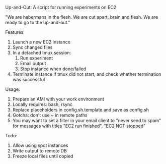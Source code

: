 Up-and-Out: A script for running experiments on EC2

"We are habermans in the flesh. We are cut apart, brain and flesh. We are ready to go to the up-and-out."

Features:
1. Launch a new EC2 instance
2. Sync changed files
3. In a detached tmux session:
    1. Run experiment
    2. Email output
    3. Stop instance when done/failed
4. Terminate instance if tmux did not start, and check whether termination was successful

Usage:
1. Prepare an AMI with your work environment
2. Locally requires: bash, rsync
3. Replace placeholders in config.sh.template and save as config.sh
4. Gotcha: don't use ~ in remote paths
5. You may want to set a filter in your email client to "never send to spam" for messages with titles "EC2 run finished", "EC2 NOT stopped"

Todo:
1. Allow using spot instances
2. Write output to remote DB
3. Freeze local files until copied

